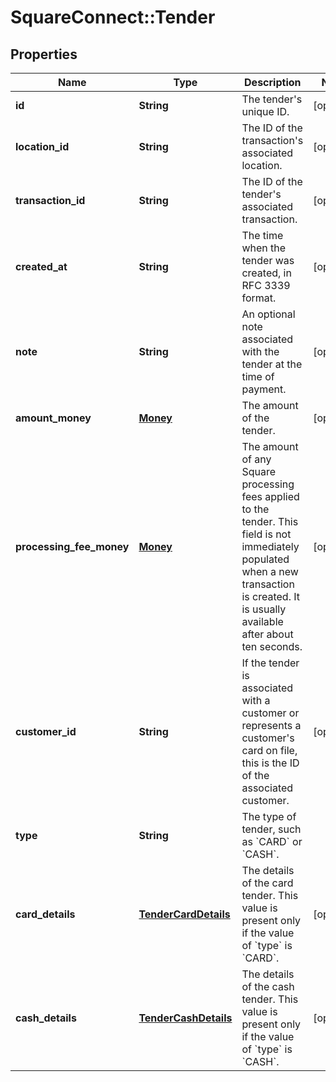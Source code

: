 # SquareConnect::Tender

## Properties
Name | Type | Description | Notes
------------ | ------------- | ------------- | -------------
**id** | **String** | The tender&#39;s unique ID. | [optional] 
**location_id** | **String** | The ID of the transaction&#39;s associated location. | [optional] 
**transaction_id** | **String** | The ID of the tender&#39;s associated transaction. | [optional] 
**created_at** | **String** | The time when the tender was created, in RFC 3339 format. | [optional] 
**note** | **String** | An optional note associated with the tender at the time of payment. | [optional] 
**amount_money** | [**Money**](Money.md) | The amount of the tender. | [optional] 
**processing_fee_money** | [**Money**](Money.md) | The amount of any Square processing fees applied to the tender.  This field is not immediately populated when a new transaction is created. It is usually available after about ten seconds. | [optional] 
**customer_id** | **String** | If the tender is associated with a customer or represents a customer&#39;s card on file, this is the ID of the associated customer. | [optional] 
**type** | **String** | The type of tender, such as &#x60;CARD&#x60; or &#x60;CASH&#x60;. | 
**card_details** | [**TenderCardDetails**](TenderCardDetails.md) | The details of the card tender.  This value is present only if the value of &#x60;type&#x60; is &#x60;CARD&#x60;. | [optional] 
**cash_details** | [**TenderCashDetails**](TenderCashDetails.md) | The details of the cash tender.  This value is present only if the value of &#x60;type&#x60; is &#x60;CASH&#x60;. | [optional] 


